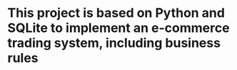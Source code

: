 # This project is based on Python and SQLite to implement an e-commerce trading system, including business rules
